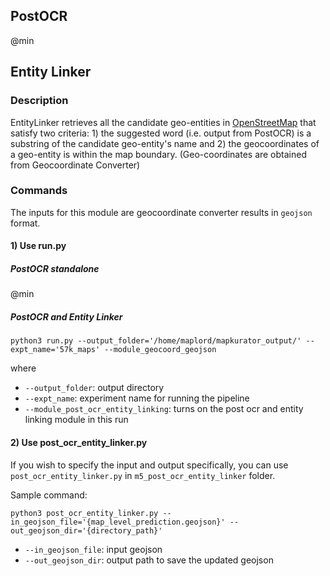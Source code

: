 ## PostOCR

@min 

## Entity Linker 
### Description
EntityLinker retrieves all the candidate geo-entities in [OpenStreetMap](https://www.openstreetmap.org/) that satisfy two criteria: 1) the suggested word (i.e. output from PostOCR) is a substring of the candidate geo-entity's name and 2) the geocoordinates of a geo-entity is within the map boundary. (Geo-coordinates are obtained from Geocoordinate Converter)

### Commands
The inputs for this module are geocoordinate converter results in `geojson` format.

#### 1) Use run.py 

##### PostOCR standalone

@min 

##### PostOCR and Entity Linker
```
python3 run.py --output_folder='/home/maplord/mapkurator_output/' --expt_name='57k_maps' --module_geocoord_geojson
```

where

* `--output_folder`: output directory
* `--expt_name`: experiment name for running the pipeline
* `--module_post_ocr_entity_linking`: turns on the post ocr and entity linking module in this run


#### 2) Use post_ocr_entity_linker.py

If you wish to specify the input and output specifically, you can use `post_ocr_entity_linker.py` in `m5_post_ocr_entity_linker` folder. 

Sample command: 
```
python3 post_ocr_entity_linker.py --in_geojson_file='{map_level_prediction.geojson}' --out_geojson_dir='{directory_path}' 
```

* `--in_geojson_file`: input geojson
* `--out_geojson_dir`: output path to save the updated geojson


